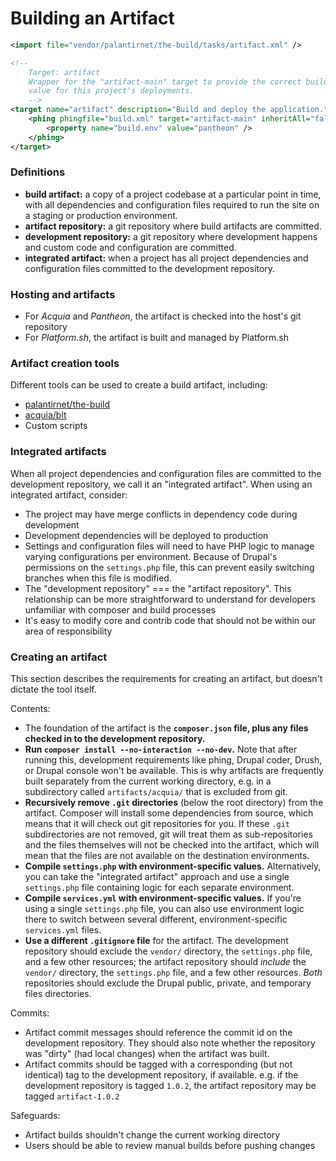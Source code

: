 # Building an Artifact

```xml
<import file="vendor/palantirnet/the-build/tasks/artifact.xml" />

<!--
    Target: artifact
    Wrapper for the "artifact-main" target to provide the correct build.env property
    value for this project's deployments.
    -->
<target name="artifact" description="Build and deploy the application.">
    <phing phingfile="build.xml" target="artifact-main" inheritAll="false">
        <property name="build.env" value="pantheon" />
    </phing>
</target>
```


### Definitions

* **build artifact:** a copy of a project codebase at a particular point in time, with all dependencies and configuration files required to run the site on a staging or production environment.
* **artifact repository:** a git repository where build artifacts are committed.
* **development repository:** a git repository where development happens and custom code and configuration are committed.
* **integrated artifact:** when a project has all project dependencies and configuration files committed to the development repository.

### Hosting and artifacts

* For *Acquia* and *Pantheon*, the artifact is checked into the host's git repository
* For *Platform.sh*, the artifact is built and managed by Platform.sh

### Artifact creation tools

Different tools can be used to create a build artifact, including:

* [palantirnet/the-build](https://github.com/palantirnet/the-build)
* [acquia/blt](https://github.com/acquia/blt)
* Custom scripts

### Integrated artifacts

When all project dependencies and configuration files are committed to the development repository, we call it an "integrated artifact". When using an integrated artifact, consider:

* The project may have merge conflicts in dependency code during development
* Development dependencies will be deployed to production
* Settings and configuration files will need to have PHP logic to manage varying configurations per environment. Because of Drupal's permissions on the `settings.php` file, this can prevent easily switching branches when this file is modified.
* The "development repository" === the "artifact repository". This relationship can be more straightforward to understand for developers unfamiliar with composer and build processes
* It's easy to modify core and contrib code that should not be within our area of responsibility

### Creating an artifact

This section describes the requirements for creating an artifact, but doesn't dictate the tool itself.

Contents:

* The foundation of the artifact is the **`composer.json` file, plus any files checked in to the development repository.**
* **Run `composer install --no-interaction --no-dev`.** Note that after running this, development requirements like phing, Drupal coder, Drush, or Drupal console won't be available. This is why artifacts are frequently built separately from the current working directory, e.g. in a subdirectory called `artifacts/acquia/` that is excluded from git.
* **Recursively remove `.git` directories** (below the root directory) from the artifact. Composer will install some dependencies from source, which means that it will check out git repositories for you. If these `.git` subdirectories are not removed, git will treat them as sub-repositories and the files themselves will not be checked into the artifact, which will mean that the files are not available on the destination environments.
* **Compile `settings.php` with environment-specific values.** Alternatively, you can take the "integrated artifact" approach and use a single `settings.php` file containing logic for each separate environment.
* **Compile `services.yml` with environment-specific values.** If you're using a single `settings.php` file, you can also use environment logic there to switch between several different, environment-specific `services.yml` files.
* **Use a different `.gitignore` file** for the artifact. The development repository should exclude the `vendor/` directory, the `settings.php` file, and a few other resources; the artifact repository should _include_ the `vendor/` directory, the `settings.php` file, and a few other resources. _Both_ repositories should exclude the Drupal public, private, and temporary files directories.

Commits:

* Artifact commit messages should reference the commit id on the development repository. They should also note whether the repository was "dirty" (had local changes) when the artifact was built.
* Artifact commits should be tagged with a corresponding (but not identical) tag to the development repository, if available. e.g. if the development repository is tagged `1.0.2`, the artifact repository may be tagged `artifact-1.0.2`

Safeguards:

* Artifact builds shouldn't change the current working directory
* Users should be able to review manual builds before pushing changes

